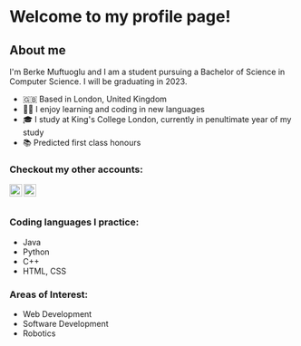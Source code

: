 # Welcome to my profile page!

## About me

I'm Berke Muftuoglu and I am a student pursuing a Bachelor of Science in Computer Science. I will be graduating in 2023.

- 🇬🇧 Based in London, United Kingdom 
- 👨‍💻 I enjoy learning and coding in new languages 
- 🎓 I study at King's College London, currently in penultimate year of my study
- 📚 Predicted first class honours

### Checkout my other accounts:

[<img align="left" alt="berkemuftuoglu | Discord" width="22px" src="https://cdn.jsdelivr.net/npm/simple-icons@v3/icons/discord.svg" />][discord]
[<img align="left" alt="berkemuftuoglu | LinkedIn" width="22px" src="https://cdn.jsdelivr.net/npm/simple-icons@v3/icons/linkedin.svg" />][linkedin]

<br />
<br />


### Coding languages I practice:
- Java
- Python
- C++
- HTML, CSS

### Areas of Interest:
- Web Development
- Software Development
- Robotics

[instagram]: https://instagram.com/berkemuftu21
[linkedin]: https://www.linkedin.com/in/berke-muftuoglu-b1533517b/
[discord]: https://discordapp.com/users/536279020938199070
